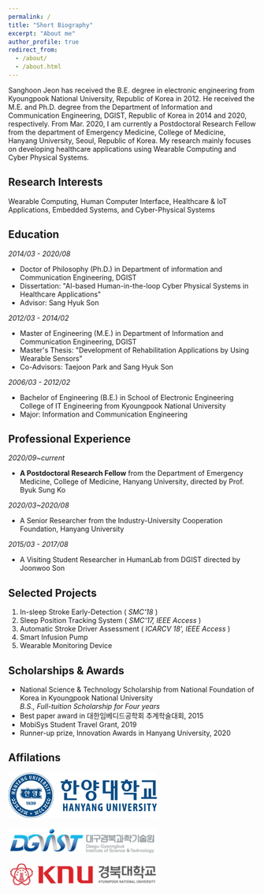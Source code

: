 ```yaml
---
permalink: /
title: "Short Biography"
excerpt: "About me"
author_profile: true
redirect_from: 
  - /about/
  - /about.html
---
```


Sanghoon Jeon has received the B.E. degree in electronic engineering from Kyoungpook National University, Republic of Korea in 2012. He received the M.E. and Ph.D. degree from the Department of Information and Communication Engineering, DGIST, Republic of Korea in 2014 and 2020, respectively. From Mar. 2020, I am currently a Postdoctoral Research Fellow from the department of Emergency Medicine, College of Medicine, Hanyang University, Seoul, Republic of Korea. My research mainly focuses on developing healthcare applications using Wearable Computing and Cyber Physical Systems.


## Research Interests
Wearable Computing, Human Computer Interface, Healthcare & IoT Applications, Embedded Systems, and Cyber-Physical Systems

## Education
_2014/03 - 2020/08_
  * Doctor of Philosophy (Ph.D.) in Department of information and Communication Engineering, DGIST
  * Dissertation: "AI-based Human-in-the-loop Cyber Physical Systems in Healthcare Applications"
  * Advisor: Sang Hyuk Son

_2012/03 - 2014/02_
  * Master of Engineering (M.E.) in Department of Information and Communication Engineering, DGIST
  * Master's Thesis: "Development of Rehabilitation Applications by Using Wearable Sensors"
  * Co-Advisors: Taejoon Park and Sang Hyuk Son

_2006/03 - 2012/02_
  * Bachelor of Engineering (B.E.) in School of Electronic Engineering College of IT Engineering from Kyoungpook National University
  * Major: Information and Communication Engineering

## Professional Experience
_2020/09~current_
  * **A Postdoctoral Research Fellow** from the Department of Emergency Medicine, College of Medicine, Hanyang University, directed by Prof. Byuk Sung Ko
  
_2020/03~2020/08_
  * A Senior Researcher from the Industry-University Cooperation Foundation, Hanyang University
  
_2015/03 - 2017/08_
  * A Visiting Student Researcher in HumanLab from DGIST directed by Joonwoo Son

## Selected Projects
  1. In-sleep Stroke Early-Detection ( _SMC'18_ )
  2. Sleep Position Tracking System ( _SMC'17, IEEE Access_ )
  3. Automatic Stroke Driver Assessment ( _ICARCV 18', IEEE Access_ )
  4. Smart Infusion Pump
  5. Wearable Monitoring Device 

## Scholarships & Awards
  * National Science & Technology Scholarship from National Foundation of Korea in Kyoungpook National University <br>
    _B.S., Full-tuition Scholarship for Four years_
  * Best paper award in 대한임베디드공학회 추계학술대회, 2015 
  * MobiSys Student Travel Grant, 2019
  * Runner-up prize, Innovation Awards in Hanyang University, 2020

## Affilations
  <img src="/images/hanyang.png" width="60%" height="20%"><br><br>
  <img src="/images/l22.png" width="60%" height="20%"><br><br>
  <img src="/images/l11.png" width="60%" height="20%"><br><br>


